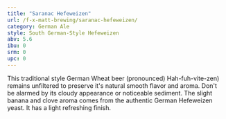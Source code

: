 ```yaml
---
title: "Saranac Hefeweizen"
url: /f-x-matt-brewing/saranac-hefeweizen/
category: German Ale
style: South German-Style Hefeweizen
abv: 5.6
ibu: 0
srm: 0
upc: 0
---
```

This traditional style German Wheat beer (pronounced) Hah-fuh-vite-zen) remains unfiltered to preserve it's natural smooth flavor and aroma. Don't be alarmed by its cloudy appearance or noticeable sediment. The slight banana and clove aroma comes from the authentic German Hefeweizen yeast. It has a light refreshing finish.

